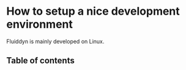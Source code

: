# How to setup a nice development environment

Fluiddyn is mainly developed on Linux.

## Table of contents

```{tableofcontents}
```

